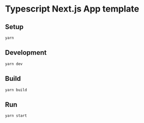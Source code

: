 # Typescript Next.js App template

## Setup
```
yarn
```

## Development
```
yarn dev
```

## Build
```
yarn build
```

## Run
```
yarn start
```